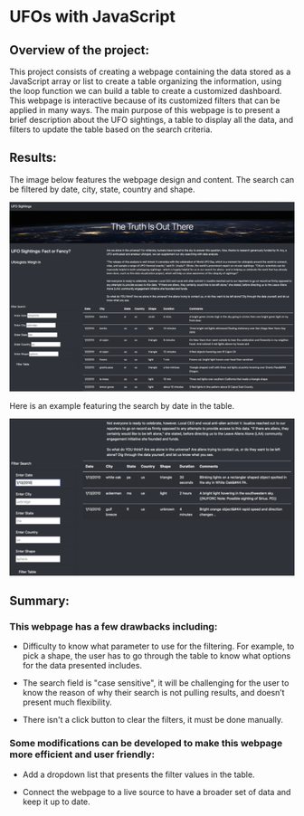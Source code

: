 # UFOs with JavaScript

## Overview of the project:

This project consists of creating a webpage containing the data stored as a JavaScript array or list to create a table organizing the information, using the loop function we can build a table to create a customized dashboard. This webpage is interactive because of its customized filters that can be applied in many ways. The main purpose of this webpage is to present a brief description about the UFO sightings, a table to display all the data, and filters to update the table based on the search criteria. 

## Results:

The image below features the webpage design and content. The search can be filtered by date, city, state, country and shape.

![image](https://github.com/Zbahsoun/UFOs/blob/main/Main%20Page.png)

Here is an example featuring the search by date in the table.

![image](https://github.com/Zbahsoun/UFOs/blob/main/FilterByDate.png)

## Summary:

### This webpage has a few drawbacks including:

- Difficulty to know what parameter to use for the filtering. For example, to pick a shape, the user has to go through the table to know what options for the data presented includes. 

- The search field is "case sensitive", it will be challenging for the user to know the reason of why their search is not pulling results, and doesn’t present much flexibility.

- There isn't a click button to clear the filters, it must be done manually.

### Some modifications can be developed to make this webpage more efficient and user friendly:

- Add a dropdown list that presents the filter values in the table.

- Connect the webpage to a live source to have a broader set of data and keep it up to date.
